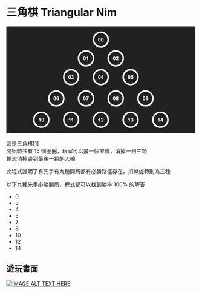 # 三角棋 Triangular Nim
<img src="/demo.png" width="500">

這是三角棋[[1]]  
開始時共有 15 個圈圈，玩家可以畫一個直線，消掉一到三顆  
輪流消掉畫到最後一顆的人輸

此程式證明了有先手有九種開局都有必勝路徑存在，扣掉旋轉則為三種

以下九種先手必勝開局，程式都可以找到勝率 100% 的解答
- 0
- 3
- 4
- 5
- 7
- 8
- 10
- 12
- 14

[1]: https://zh.wikipedia.org/wiki/%E4%B8%89%E8%A7%92%E6%A3%8B

## 遊玩畫面
[![IMAGE ALT TEXT HERE](https://img.youtube.com/vi/YYnCp8yZIUw/0.jpg)](https://www.youtube.com/watch?v=YYnCp8yZIUw)
